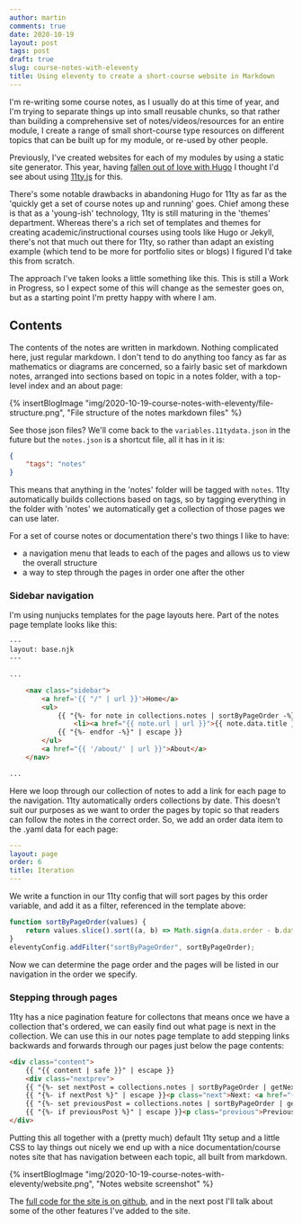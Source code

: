 ```yaml
---
author: martin
comments: true
date: 2020-10-19
layout: post
tags: post
draft: true
slug: course-notes-with-eleventy
title: Using eleventy to create a short-course website in Markdown
---
```


I'm re-writing some course notes, as I usually do at this time of year, and I'm trying to separate things up into small reusable chunks, so that rather than building a comprehensive set of notes/videos/resources for an entire module, I create a range of small short-course type resources on different topics that can be built up for my module, or re-used by other people.

Previously, I've created websites for each of my modules by using a static site generator. This year, having [fallen out of love with Hugo](/blog/posts/2020-08-16-eleventy) I thought I'd see about using [11ty.js](https://www.11ty.dev/) for this.

There's some notable drawbacks in abandoning Hugo for 11ty as far as the 'quickly get a set of course notes up and running' goes. Chief among these is that as a 'young-ish' technology, 11ty is still maturing in the 'themes' department. Whereas there's a rich set of templates and themes for creating academic/instructional courses using tools like Hugo or Jekyll, there's not that much out there for 11ty, so rather than adapt an existing example (which tend to be more for portfolio sites or blogs) I figured I'd take this from scratch.

The approach I've taken looks a little something like this. This is still a Work in Progress, so I expect some of this will change as the semester goes on, but as a starting point I'm pretty happy with where I am.

## Contents

The contents of the notes are written in markdown. Nothing complicated here, just regular markdown. I don't tend to do anything too fancy as far as mathematics or diagrams are concerned, so a fairly basic set of markdown notes, arranged into sections based on topic in a notes folder, with a top-level index and an about page:

{% insertBlogImage "img/2020-10-19-course-notes-with-eleventy/file-structure.png", "File structure of the notes markdown files" %}

See those json files? We'll come back to the `variables.11tydata.json` in the future but the `notes.json` is a shortcut file, all it has in it is:

```json
{
    "tags": "notes"
}
```

This means that anything in the 'notes' folder will be tagged with `notes`. 11ty automatically builds collections based on tags, so by tagging everything in the folder with 'notes' we automatically get a collection of those pages we can use later.

For a set of course notes or documentation there's two things I like to have:

* a navigation menu that leads to each of the pages and allows us to view the overall structure
* a way to step through the pages in order one after the other

### Sidebar navigation

I'm using nunjucks templates for the page layouts here. Part of the notes page template looks like this:

```html
---
layout: base.njk
---

...

    <nav class="sidebar">
        <a href='{{ "/" | url }}'>Home</a>
        <ul>
            {{ "{%- for note in collections.notes | sortByPageOrder -%}" | escape }}
                <li><a href="{{ note.url | url }}">{{ note.data.title }}</a></li>
            {{ "{%- endfor -%}" | escape }}
        </ul>
        <a href="{{ '/about/' | url }}">About</a>
    </nav>

...

```

Here we loop through our collection of notes to add a link for each page to the navigation. 11ty automatically orders collections by date. This doesn't suit our purposes as we want to order the pages by topic so that readers can follow the notes in the correct order. So, we add an order data item to the .yaml data for each page:

```yaml
---
layout: page
order: 6
title: Iteration
---
```

We write a function in our 11ty config that will sort pages by this order variable, and add it as a filter, referenced in the template above:

```js
function sortByPageOrder(values) {
    return values.slice().sort((a, b) => Math.sign(a.data.order - b.data.order))
}
eleventyConfig.addFilter("sortByPageOrder", sortByPageOrder);
```

Now we can determine the page order and the pages will be listed in our navigation in the order we specify. 

### Stepping through pages

11ty has a nice pagination feature for collectons that means once we have a collection that's ordered, we can easily find out what page is next in the collection. We can use this in our notes page template to add stepping links backwards and forwards through our pages just below the page contents:

```html
<div class="content">
    {{ "{{ content | safe }}" | escape }}
    <div class="nextprev">
    {{ "{%- set nextPost = collections.notes | sortByPageOrder | getNextCollectionItem(page) %}" | escape }}
    {{ "{%- if nextPost %}" | escape }}<p class="next">Next: <a href="{{ nextPost.url | url }}">{{ nextPost.data.title }}</a></p>{{ "{% endif %}" | escape }}
    {{ "{%- set previousPost = collections.notes | sortByPageOrder | getPreviousCollectionItem(page) %}" | escape }}
    {{ "{%- if previousPost %}" | escape }}<p class="previous">Previous: <a href="{{ previousPost.url | url }}">{{ previousPost.data.title }}</a></p>{{ "{% endif %}" | escape }}
</div>
```

Putting this all together with a (pretty much) default 11ty setup and a little CSS to lay things out nicely we end up with a nice documentation/course notes site that has navigation between each topic, all built from markdown.

{% insertBlogImage "img/2020-10-19-course-notes-with-eleventy/website.png", "Notes website screenshot" %}

The [full code for the site is on github](https://github.com/martinjc/programming-intro), and in the next post I'll talk about some of the other features I've added to the site.


